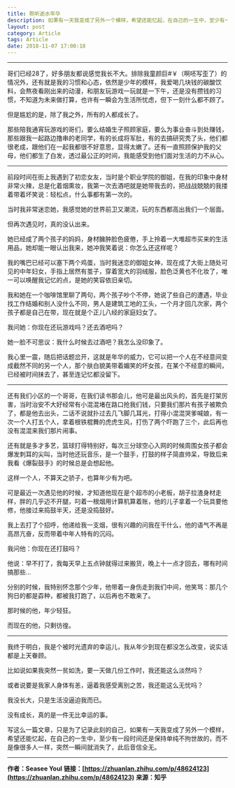 ```yaml
---
title: 聆听逝水年华
description: 如果有一天我变成了另外一个模样，希望还能忆起，在自己的一生中，至少有一段时间还是保持单纯不拘世故的，而不是像很多人一样，突然一瞬间就消失了，此后音信全无...
layout: post
category: Article
tags: Article
date: 2018-11-07 17:00:18
---
```


-----

哥们已经28了，好多朋友都说感觉我长不大。排除我童颜巨#￥（啊呸写歪了）的情况外，还有就是我的习惯和心态，依然是少年的模样，我爱喝几块钱的碳酸饮料，会熬夜看刚出来的动漫，和朋友玩游戏一玩就是一下午，还是没有攒钱的习惯，不知道为未来做打算，也许有一瞬会为生活所忧虑，但下一刻什么都不顾了。

但是尴尬的是，除了我之外，所有的人都成长了。

那些陪我通宵玩游戏的哥们，要么结婚生子照顾家庭，要么为事业奋斗到处赚钱，那些跟我一起路边撸串的老同学，有的长成将军肚，有的去搞研究秃了头，他们都很老成，跟他们在一起我都很不好意思，显得太嫩了。还有一直照顾保护我的父母，他们都生了白发，透过最公正的时间，我能感受到他们面对生活的力不从心。

-----

前段时间在街上我遇到了初恋女友，当时是个职业学院的御姐，在我的印象中身材非常火辣，总是化着烟熏妆，我第一次去酒吧就是她带我去的，把战战兢兢的我搂着带着坏笑说：轻松点，什么事都有第一次的。

当时我非常迷恋她，我感觉她的世界前卫又潮流，玩的东西都高出我们一个层面。

但再次遇见时，真的没认出来。

她已经成了两个孩子的妈妈，身材臃肿脸色疲倦，手上拎着一大堆超市买来的生活用品，她却能一眼认出我来，她冲我笑着说：你怎么还这样呢？

我的嘴巴已经可以塞下两个鸡蛋，当时我迷恋的御姐女神，现在成了大街上随处可见的中年妇女，手指上居然有茧子，穿着宽大的羽绒服，脸色泛黄也不化妆了，唯一可以唤醒我记忆的点，是她的笑容依旧亲切。

我和她在一个咖啡馆里聊了两句，两个孩子吵个不停，她说了些自己的遭遇，毕业找工作结婚和别人没什么不同，男人是建筑工地的工头，一个月才回几次家，两个孩子都是自己在带，现在就是个正儿八经的家庭妇女了。

我问她：你现在还玩游戏吗？还去酒吧吗？

她一脸不可思议：我什么时候去过酒吧？我怎么没印象了。

我心里一震，随后把话题岔开，这就是年华的威力，它可以把一个人在不经意间变成截然不同的另一个人，那个肤白貌美带着媚笑的坏女孩，在某个不经意的瞬间，已经被时间抹去了，甚至连记忆都没留下。

-----

还有我们小区的一个哥哥，在我们读书那会儿，他可是最出风头的，首先是打架厉害，当时治安不大好经常有小混混堵在路口抢我们钱，只要我们那片有孩子被欺负了，都是他去出头，二话不说就扑过去几飞脚几耳光，打得小混混哭爹喊娘，有一次一个人打五个人，拿着根铁棍舞的虎虎生风，打伤了两个吓跑了三个，此后再也没有混混来我们那片闹事。

还有就是多才多艺，篮球打得特别好，每次三分球空心入网的时候周围女孩子都会爆发刺耳的尖叫，当时他还玩音乐，是一个鼓手，打鼓的样子简直帅呆，导致后来我看《爆裂鼓手》的时候总是会想起他。

这样一个人，不算天之骄子，也算年少有为吧。

可是最近一次遇见他的时候，才知道他现在是个超市的小老板，胡子拉渣身材走样，胖的几乎迈不开腿，叼着一根烟用计算机算着账，他的儿子拿着一个玩具要他修，他接过来捣鼓半天，还是没捣鼓好。

我上去打了个招呼，他递给我一支烟，很有兴趣的问我在干什么，他的语气不再是高昂亢奋，反而带着中年人特有的沉闷。

我问他：你现在还打鼓吗？

他说：早不打了，我每天早上五点钟就得过来搬货，晚上十一点才回去，哪有时间搞那些...

分别的时候，我特别怀念那个少年，他带着一身伤走到我们中间，他笑骂：那几个狗日的都是孬种，都被我打跑了，以后再也不敢来了。

那时候的他，年少轻狂。

而现在的他，只剩彷徨。

-----

我终于明白，我是个被时光遗弃的幸运儿，我从年少到现在都没怎么改变，说实话都是上天眷顾。

比如说如果我突然一贫如洗，要一天做几份工作时，我还能这么淡然吗？

或者说要是我家人身体有恙，逼着我感受离别之苦，我还能这么无忧吗？

我没长大，只是生活没逼迫我而已。

没有成长，真的是一件无比幸运的事。

写这么一篇文章，只是为了记录此刻的自己，如果有一天我变成了另外一个模样，希望还能忆起，在自己的一生中，至少有一段时间还是保持单纯不拘世故的，而不是像很多人一样，突然一瞬间就消失了，此后音信全无。

-----

**作者：Seasee Youl**
**链接：[https://zhuanlan.zhihu.com/p/48624123](https://zhuanlan.zhihu.com/p/48624123)**
**来源：知乎**